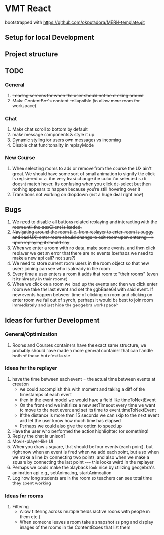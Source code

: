 # VMT React
bootstrapped with https://github.com/okputadora/MERN-template.git

## Setup for local Development

## Project structure


## TODO
### General
1. ~~Loading screens for when the user should not be clicking around~~
1. Make ContentBox's content collapsible (to allow more room for workspace)
### Chat
1. Make chat scroll to bottom by default
1. make message components & style it up
1. Dynamic styling for users own messages vs incoming
1. Disable chat funcitonality in replayMode
### New Course
1. When selecting rooms to add or remove from the course the UX ain't great.
We should have some sort of small animation to signify the click is registered
or at the very least change the color for selected so it doesnt match hover.
Its confusing when you click de-select but then nothing appears to happen because
you're still hovering over it
1. Transitions not working on dropdown (not a huge deal right now)

## Bugs
1. ~~We need to disable all buttons related replaying and interacting with the room
until the ggbClient is loaded.~~
1. ~~Navigating around the room (i.e. from replayer to enter-room is buggy and bad UX)
 enter room should change to exit room upon entering --> upon replaying it should
 say~~
1. When we enter a room with no data, make some events, and then click replayer
we get an error that there are no events (perhaps we need to make a new api call? not sure?)
1. We need to store current room users in the room object so that new users joining can
see who is already in the room
1. Every time a user enters a room it adds that room to "their rooms" (even it its already in their rooms)
1. When we click on a room we load up the events and then we click enter room we take the
last event and set the ggbBase64 with said event. If new events happen between time of clicking
on room and clicking on enter room we fall out of synch, perhaps it would be best to join
room immediately and just hide the geogebra workspace?  

## Ideas for further Development
### General/Optimization
1. Rooms and Courses containers have the exact same structure, we probably should
have made a more general container that can handle both of these but c'est la vie
### Ideas for the replayer
1. have the time between each event = the actual time between events at creation
    * we could accomplish this with moment and taking a diff of the timestamps of each event
    * then in the event model we would have a field like timeToNextEvent
    * On the front end we initialize a new setTimeout every time we want to move to the next event
  and set its time to event.timeToNextEvent
    * If the distance is more than 15 seconds we can skip to the next event and
  let the user know how much time has elapsed
    * Perhaps we could also give the option to speed up
1. Have the user who performed the action highlighted (or something)
1. Replay the chat in unison?
1. Movie-player-like UI
1. When you draw a square, that should be four events (each point). but right now
when an event is fired when we add each point, but also when we make a line by
connecting two points, and also when we make a square by connecting the last point
--- this looks weird in the replayer
1. Perhaps we could make the playback look nice by utilizing geogebra's animation api
e.g., setAnimating, startAnimcation
1. Log how long students are in the room so teachers can see total time they spent working

### Ideas for rooms
1. Filtering
    * Allow filtering across multiple fields (active rooms with people in them etc.)
    * When someone leaves a room take a snapshot as png and display images of the rooms
  in the ContentBoxes that list them

